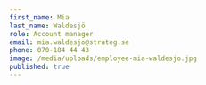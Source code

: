 ```yaml
---
first_name: Mia
last_name: Waldesjö
role: Account manager
email: mia.waldesjo@strateg.se
phone: 070-184 44 43
image: /media/uploads/employee-mia-waldesjo.jpg
published: true
---
```

